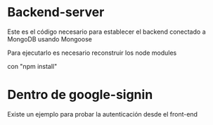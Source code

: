 # Backend-server
Este es el código necesario para establecer el backend
conectado a MongoDB usando Mongoose

Para ejecutarlo es necesario reconstruir los node modules

con "npm install"

# Dentro de google-signin
Existe un ejemplo para probar la autenticación desde el front-end